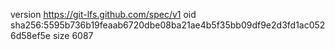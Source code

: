 version https://git-lfs.github.com/spec/v1
oid sha256:5595b736b19feaab6720dbe08ba21ae4b5f35bb09df9e2d3fd1ac0526d58ef5e
size 6087
